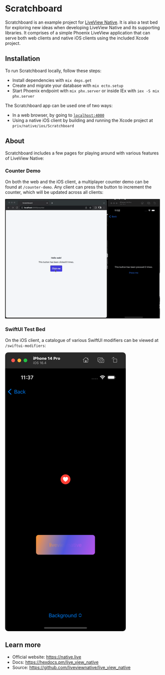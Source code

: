 # Scratchboard

Scratchboard is an example project for [LiveView Native](https://github.com/liveview-native/). It is also a test bed for exploring new ideas when developing LiveView Native and its supporting libraries. It comprises of a simple Phoenix LiveView application that can serve both web clients and native iOS clients using the included Xcode project.

## Installation

To run Scratchboard locally, follow these steps:

  * Install dependencies with `mix deps.get`
  * Create and migrate your database with `mix ecto.setup`
  * Start Phoenix endpoint with `mix phx.server` or inside IEx with `iex -S mix phx.server`

The Scratchboard app can be used one of two ways:

  * In a web browser, by going to [`localhost:4000`](http://localhost:4000)
  * Using a native iOS client by building and running the Xcode project at `priv/native/ios/Scratchboard`

## About

Scratchboard includes a few pages for playing around with various features of LiveView Native:

### Counter Demo

On both the web and the iOS client, a multiplayer counter demo can be found at `/counter-demo`. Any client can press the button to increment the counter, which will be updated across all clients:

![Counter Demo](./guides/000-counter-demo.gif)

### SwiftUI Test Bed

On the iOS client, a catalogue of various SwiftUI modifiers can be viewed at `/swiftui-modifiers`:

![SwiftUI Test Bed](./guides/001-swift-ui-test-bed.png)

## Learn more

  * Official website: https://native.live
  * Docs: https://hexdocs.pm/live_view_native
  * Source: https://github.com/liveviewnative/live_view_native
